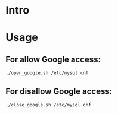 # Intro

# Usage

## For allow Google access:

```
./open_google.sh /etc/mysql.cnf
```

## For disallow Google access:

```
./close_google.sh /etc/mysql.cnf
```